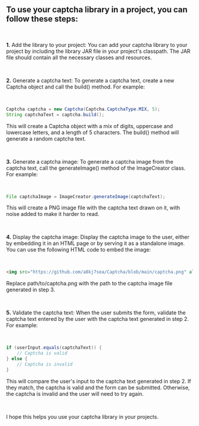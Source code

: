 

## To use your captcha library in a project, you can follow these steps:

<br>

<b>1.</b> Add the library to your project: You can add your captcha library to your project by including the library JAR file in your project's classpath. The JAR file should contain all the necessary classes and resources.

<br>

<b>2.</b> Generate a captcha text: To generate a captcha text, create a new Captcha object and call the build() method. For example:

<br>

```java
Captcha captcha = new Captcha(Captcha.CaptchaType.MIX, 5);
String captchaText = captcha.build();
```
This will create a Captcha object with a mix of digits, uppercase and lowercase letters, and a length of 5 characters. The build() method will generate a random captcha text.

<br>

<b>3.</b> Generate a captcha image: To generate a captcha image from the captcha text, call the generateImage() method of the ImageCreator class. For example:

<br>

```java
File captchaImage = ImageCreator.generateImage(captchaText);
```
This will create a PNG image file with the captcha text drawn on it, with noise added to make it harder to read.

<br>

<b>4.</b> Display the captcha image: Display the captcha image to the user, either by embedding it in an HTML page or by serving it as a standalone image. You can use the following HTML code to embed the image:

<br>

```html
<img src="https://github.com/a8kj7sea/Captcha/blob/main/captcha.png" alt="Captcha image">
```
Replace path/to/captcha.png with the path to the captcha image file generated in step 3.

<br>

<b>5.</b> Validate the captcha text: When the user submits the form, validate the captcha text entered by the user with the captcha text generated in step 2. For example:

<br>

```java
if (userInput.equals(captchaText)) {
    // Captcha is valid
} else {
    // Captcha is invalid
}
```
This will compare the user's input to the captcha text generated in step 2. If they match, the captcha is valid and the form can be submitted. Otherwise, the captcha is invalid and the user will need to try again.

<br>

I hope this helps you use your captcha library in your projects.


